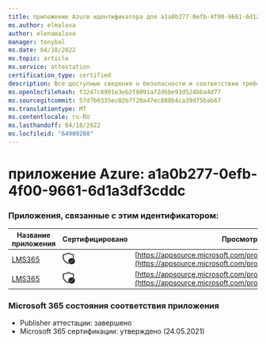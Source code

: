 ```yaml
---
title: приложение Azure идентификатора для a1a0b277-0efb-4f00-9661-6d1a3df3cddc
ms.author: elmalova
author: elenamalova
manager: tonybal
ms.date: 04/18/2022
ms.topic: article
ms.service: attestation
certification_type: certified
description: Все доступные сведения о безопасности и соответствии требованиям для a1a0b277-0efb-4f00-9661-6d1a3df3cddc.
ms.openlocfilehash: f3247c8901e3eb2f8091a72d6be93d524bba4d77
ms.sourcegitcommit: 57d7b0335ec02b7f20a47ec888b4ca39d75bab67
ms.translationtype: MT
ms.contentlocale: ru-RU
ms.lasthandoff: 04/18/2022
ms.locfileid: "64909288"
---
```

# <a name="azure-app-id-a1a0b277-0efb-4f00-9661-6d1a3df3cddc"></a>приложение Azure: a1a0b277-0efb-4f00-9661-6d1a3df3cddc


### <a name="apps-associated-with-this-id"></a>Приложения, связанные с этим идентификатором:
| **Название приложения** | **Сертифицировано** | **Просмотр в AppSource** |
|--------------|---------------|-----------------------|
| [LMS365](../forward/WA104381467.md) | <img alt="Certified application badge" src="../media/certified-badge.png" height="25" width="25" /> | [https://appsource.microsoft.com/product/office/WA104381467](https://appsource.microsoft.com/product/office/WA104381467) |
| [LMS365](../forward/elearningforce.lms365_spfx.md) | <img alt="Certified application badge" src="../media/certified-badge.png" height="25" width="25" /> | [https://appsource.microsoft.com/product/office/elearningforce.lms365_spfx](https://appsource.microsoft.com/product/office/elearningforce.lms365_spfx) |

### <a name="microsoft-365-app-compliance-status"></a>Microsoft 365 состояния соответствия приложения
- Publisher аттестации: завершено
- Microsoft 365 сертификации: утверждено (24.05.2021)

